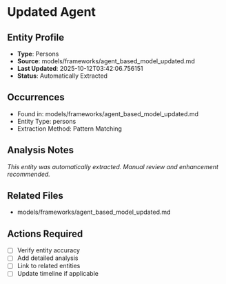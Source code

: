 # Updated Agent

## Entity Profile
- **Type**: Persons
- **Source**: models/frameworks/agent_based_model_updated.md
- **Last Updated**: 2025-10-12T03:42:06.756151
- **Status**: Automatically Extracted

## Occurrences
- Found in: models/frameworks/agent_based_model_updated.md
- Entity Type: persons
- Extraction Method: Pattern Matching

## Analysis Notes
*This entity was automatically extracted. Manual review and enhancement recommended.*

## Related Files
- models/frameworks/agent_based_model_updated.md

## Actions Required
- [ ] Verify entity accuracy
- [ ] Add detailed analysis
- [ ] Link to related entities
- [ ] Update timeline if applicable
